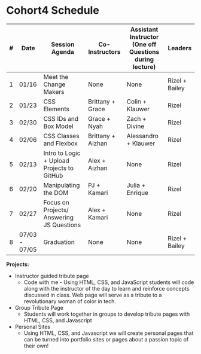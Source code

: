 # Cohort4 Schedule


| # | Date          | Session Agenda                              | Co-Instructors    | Assistant Instructor (One off Questions during lecture) | Leaders        |
|---|---------------|---------------------------------------------|-------------------|---------------------------------------------------------|----------------|
| 1 | 01/16         | Meet the Change Makers                      | None              | None                                                    | Rizel + Bailey |
| 2 | 01/23         | CSS Elements                                | Brittany + Grace  | Colin + Klauwer                                       | Rizel          |
| 3 | 02/30         | CSS IDs and Box Model                       | Grace + Nyah      | Zach + Divine                                         | Rizel          |
| 4 | 02/06         | CSS Classes and Flexbox                     | Brittany + Aizhan | Alessandro + Klauwer                                  | Rizel          |
| 5 | 02/13         | Intro to Logic + Upload Projects to GitHub  | Alex + Aizhan     | None                                                    | Rizel          |
| 6 | 02/20         | Manipulating the DOM                        | PJ + Kamari       | Julia + Enrique                                       | Rizel          |
| 7 | 02/27         | Focus on Projects/ Answering JS Questions   | Alex + Kamari     | None                                                    | Rizel          |
| 8 | 07/03 - 07/05 | Graduation                                  | None              | None                                                    | Rizel + Bailey |

**Projects:**

* Instructor guided tribute page
    * Code with me - Using HTML, CSS, and JavaScript students will code along with the instructor of the day to learn and reinforce concepts discussed in class. Web page will serve as a tribute to a revolutionary woman of color in tech. 
* Group Tribute Page 
    * Students will work together in groups to develop tribute pages with HTML, CSS, and Javascript
* Personal Sites
    * Using HTML, CSS, and Javascript we will create personal pages that can be turned into portfolio sites or pages about a passion topic of their own!
